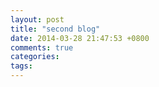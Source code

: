 ```yaml
---
layout: post
title: "second blog"
date: 2014-03-28 21:47:53 +0800
comments: true
categories: 
tags: 
---
```

